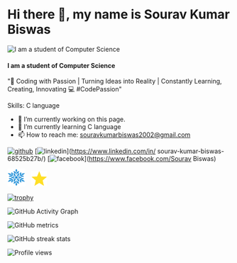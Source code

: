 # Hi there 👋, my name is Sourav Kumar Biswas
![I am a student of Computer Science](https://github.com/ByteSourav/untitled/blob/main/github%20profile.png?raw=true)
#### I am a student of Computer Science
"🚀 Coding with Passion | Turning Ideas into Reality | Constantly Learning, Creating, Innovating 💻 #CodePassion"

Skills: C language

- 🔭 I’m currently working on this page. 
- 🌱 I’m currently learning C language 
- 📫 How to reach me: souravkumarbiswas2002@gmail.com 


[<img src='https://cdn.jsdelivr.net/npm/simple-icons@3.0.1/icons/github.svg' alt='github' height='40'>](https://github.com/ByteSourav)  [<img src='https://cdn.jsdelivr.net/npm/simple-icons@3.0.1/icons/linkedin.svg' alt='linkedin' height='40'>](https://www.linkedin.com/in/  sourav-kumar-biswas-68525b27b/)  [<img src='https://cdn.jsdelivr.net/npm/simple-icons@3.0.1/icons/facebook.svg' alt='facebook' height='40'>](https://www.facebook.com/Sourav Biswas)  

<a href='https://archiveprogram.github.com/'><img src='https://raw.githubusercontent.com/acervenky/animated-github-badges/master/assets/acbadge.gif' width='40' height='40'></a> <a href='https://stars.github.com/'><img src='https://raw.githubusercontent.com/acervenky/animated-github-badges/master/assets/starbadge.gif' width='35' height='35'></a> 

[![trophy](https://github-profile-trophy.vercel.app/?username=ByteSourav)](https://github.com/ryo-ma/github-profile-trophy)

![GitHub Activity Graph](https://activity-graph.herokuapp.com/graph?username=ByteSourav)  

![GitHub metrics](https://metrics.lecoq.io/ByteSourav)  

![GitHub streak stats](https://streak-stats.demolab.com/?user=ByteSourav)  

![Profile views](https://gpvc.arturio.dev/ByteSourav)  
